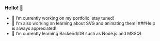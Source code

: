 ### Hello! 👋

- 🔭 I’m currently working on my portfolio, stay tuned!
- :construction: I'm also working on learning about SVG and animating them! ###Help is always appreciated!
- :rocket: I’m currently learning Backend/DB such as Node.js and MSSQL

<!--
**AndersErikNissen/AndersErikNissen** is a ✨ _special_ ✨ repository because its `README.md` (this file) appears on your GitHub profile.

- 🔭 I’m currently working on ...
- 🌱 I’m currently learning Backend/DB such as Node.js and MSSQL
- 👯 I’m looking to collaborate on ...
- 🤔 I’m looking for help with ...
- 💬 Ask me about ...
- 📫 How to reach me: ...
- 😄 Pronouns: ...
- ⚡ Fun fact: ...
-->
